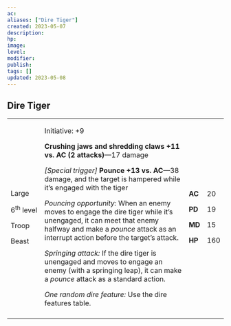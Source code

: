 ```yaml
---
ac: 
aliases: ["Dire Tiger"]
created: 2023-05-07
description: 
hp: 
image: 
level: 
modifier: 
publish: 
tags: []
updated: 2023-05-08
---
```


## Dire Tiger

<table>
<colgroup>
<col style="width: 16%" />
<col style="width: 71%" />
<col style="width: 5%" />
<col style="width: 6%" />
</colgroup>
<tbody>
<tr class="odd">
<td><p>Large</p>
<p>6<sup>th</sup> level</p>
<p>Troop</p>
<p>Beast</p></td>
<td><p>Initiative: +9</p>
<p><strong>Crushing jaws and shredding claws +11 vs. AC (2
attacks)</strong>—17 damage</p>
<p><em>[Special trigger]</em> <strong>Pounce +13 vs. AC</strong>—38
damage, and the target is hampered while it’s engaged with the tiger</p>
<p><em>Pouncing opportunity:</em> When an enemy moves to engage the dire
tiger while it’s unengaged, it can meet that enemy halfway and make a
<em>pounce</em> attack as an interrupt action before the target’s
attack.</p>
<p><em>Springing attack:</em> If the dire tiger is unengaged and moves
to engage an enemy (with a springing leap), it can make a
<em>pounce</em> attack as a standard action.</p>
<p><em>One random dire feature:</em> Use the dire features
table.</p></td>
<td><p><strong>AC</strong></p>
<p><strong>PD</strong></p>
<p><strong>MD</strong></p>
<p><strong>HP</strong></p></td>
<td><p>20</p>
<p>19</p>
<p>15</p>
<p>160</p></td>
</tr>
<tr class="even">
<td></td>
<td></td>
<td></td>
<td></td>
</tr>
</tbody>
</table>
